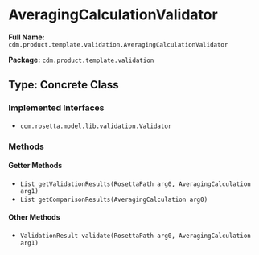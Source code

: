 # AveragingCalculationValidator

**Full Name:** `cdm.product.template.validation.AveragingCalculationValidator`

**Package:** `cdm.product.template.validation`

## Type: Concrete Class

### Implemented Interfaces

- `com.rosetta.model.lib.validation.Validator`

### Methods

#### Getter Methods

- `List getValidationResults(RosettaPath arg0, AveragingCalculation arg1)`
- `List getComparisonResults(AveragingCalculation arg0)`

#### Other Methods

- `ValidationResult validate(RosettaPath arg0, AveragingCalculation arg1)`

